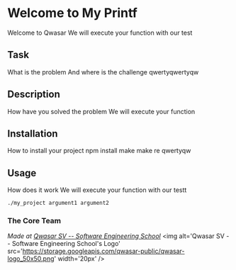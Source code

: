 # Welcome to My Printf
Welcome to Qwasar We will execute your function with our test

## Task
What is the problem And where is the challenge qwertyqwertyqw

## Description
How have you solved the problem We will execute your function

## Installation
How to install your project npm install make make re qwertyqw

## Usage
How does it work We will execute your function with our testt
```
./my_project argument1 argument2
```

### The Core Team
<span><i>Made at <a href='https://qwasar.io'>Qwasar SV -- Software Engineering School</a></i></span>
<span><img alt='Qwasar SV -- Software Engineering School's Logo' src='https://storage.googleapis.com/qwasar-public/qwasar-logo_50x50.png' width='20px' /></span>